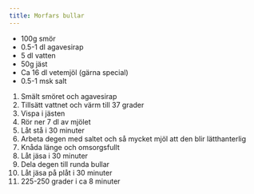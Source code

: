 ```yaml
---
title: Morfars bullar
---
```


- 100g smör
- 0.5-1 dl agavesirap
- 5 dl vatten
- 50g jäst
- Ca 16 dl vetemjöl (gärna special)
- 0.5-1 msk salt

1. Smält smöret och agavesirap
2. Tillsätt vattnet och värm till 37 grader
3. Vispa i jästen
4. Rör ner 7 dl av mjölet
5. Låt stå i 30 minuter
6. Arbeta degen med saltet och så mycket mjöl att den blir lätthanterlig
7. Knåda länge och omsorgsfullt
8. Låt jäsa i 30 minuter
9. Dela degen till runda bullar
10. Låt jäsa på plåt i 30 minuter
11. 225-250 grader i ca 8 minuter
